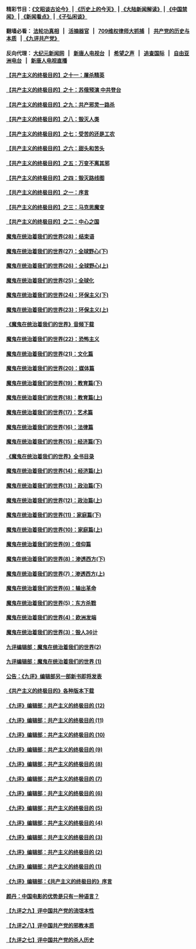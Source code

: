 #### 精彩节目：[《文昭谈古论今》](http://134.209.198.168/wenzhao) | [《历史上的今天》](http://134.209.198.168/today-in-history) | [《大陆新闻解读》](http://134.209.198.168/ntdtv-comedy) | [《中国禁闻》](http://134.209.198.168/ntdtv-news) | [《新闻看点》](http://134.209.198.168/news-insight) | [《子弘闲谈》](http://134.209.198.168/zihongxiantan/) 

  #### 翻墙必看： [法轮功真相](http://134.209.198.168:10000/videos/truth.html) &nbsp;&nbsp;|&nbsp;&nbsp; [活摘器官](http://134.209.198.168:10000/videos/res/Organs/) &nbsp;&nbsp;|&nbsp;&nbsp; [709维权律师大抓捕](http://134.209.198.168:10000/videos/709/) &nbsp;&nbsp;|&nbsp;&nbsp; [共产党的历史与本质](http://134.209.198.168:10000/videos/jiuping/) &nbsp;&nbsp;| [《九评共产党》](http://134.209.198.168:10000/videos/jiuping/) 

#### 反向代理： [大纪元新闻网](http://134.209.198.168:10080/) &nbsp;&nbsp;|&nbsp;&nbsp; [新唐人电视台](http://134.209.198.168:8000/) &nbsp;&nbsp;|&nbsp;&nbsp; [希望之声](http://134.209.198.168:8200/) &nbsp;&nbsp;|&nbsp;&nbsp; [追查国际](http://134.209.198.168:10010/) &nbsp;&nbsp;|&nbsp;&nbsp; [自由亚洲电台](http://134.209.198.168:9800/) &nbsp;&nbsp;|&nbsp;&nbsp; [新唐人电视直播](http://134.209.198.168/) 

#### [【共产主义的终极目的】之十一：屠杀精英](../pages/nsc422/n11118442.md?t=03192137) 

#### [【共产主义的终极目的】之十：苏俄预演 中共登台](../pages/nsc422/n11118424.md?t=03192137) 

#### [【共产主义的终极目的】之九：共产邪灵一路杀](../pages/nsc422/n11114139.md?t=03192137) 

#### [【共产主义的终极目的】之八：毁灭人类](../pages/nsc422/n11108503.md?t=03192137) 

#### [【共产主义的终极目的】之七：受苦的还是工农](../pages/nsc422/n11101809.md?t=03192137) 

#### [【共产主义的终极目的】之六：甜头和苦头](../pages/nsc422/n11096971.md?t=03192137) 

#### [【共产主义的终极目的】之五：万变不离其邪](../pages/nsc422/n11091285.md?t=03192137) 

#### [【共产主义的终极目的】之四：毁灭路线图](../pages/nsc422/n11086284.md?t=03192137) 

#### [【共产主义的终极目的】之一：序言](../pages/nsc422/n11086077.md?t=03192137) 

#### [【共产主义的终极目的】之三：马克思魔变](../pages/nsc422/n11061941.md?t=03192137) 

#### [【共产主义的终极目的】之二：中心之国](../pages/nsc422/n11047728.md?t=03192137) 

#### [魔鬼在统治着我们的世界(28)：结束语](../pages/nsc422/n10936246.md?t=03192137) 

#### [魔鬼在统治着我们的世界(27)：全球野心(下)](../pages/nsc422/n10928319.md?t=03192137) 

#### [魔鬼在统治着我们的世界(26)：全球野心(上)](../pages/nsc422/n10900318.md?t=03192137) 

#### [魔鬼在统治着我们的世界(25)：全球化](../pages/nsc422/n10788205.md?t=03192137) 

#### [魔鬼在统治着我们的世界(24)：环保主义(下)](../pages/nsc422/n10695307.md?t=03192137) 

#### [魔鬼在统治着我们的世界(23)：环保主义(上)](../pages/nsc422/n10688613.md?t=03192137) 

#### [《魔鬼在统治着我们的世界》音频下载](../pages/nsc422/n10635553.md?t=03192137) 

#### [魔鬼在统治着我们的世界(22)：恐怖主义](../pages/nsc422/n10614727.md?t=03192137) 

#### [魔鬼在统治着我们的世界(21)：文化篇](../pages/nsc422/n10597706.md?t=03192137) 

#### [魔鬼在统治着我们的世界(20)：媒体篇](../pages/nsc422/n10586579.md?t=03192137) 

#### [魔鬼在统治着我们的世界(19)：教育篇(下)](../pages/nsc422/n10564808.md?t=03192137) 

#### [魔鬼在统治着我们的世界(18)：教育篇(上)](../pages/nsc422/n10526970.md?t=03192137) 

#### [魔鬼在统治着我们的世界(17)：艺术篇](../pages/nsc422/n10499093.md?t=03192137) 

#### [魔鬼在统治着我们的世界(16)：法律篇](../pages/nsc422/n10485969.md?t=03192137) 

#### [魔鬼在统治着我们的世界(15)：经济篇(下)](../pages/nsc422/n10469975.md?t=03192137) 

#### [《魔鬼在统治着我们的世界》全书目录](../pages/nsc422/n10464261.md?t=03192137) 

#### [魔鬼在统治着我们的世界(14)：经济篇(上)](../pages/nsc422/n10457370.md?t=03192137) 

#### [魔鬼在统治着我们的世界(13)：政治篇(下)](../pages/nsc422/n10448270.md?t=03192137) 

#### [魔鬼在统治着我们的世界(12)：政治篇(上)](../pages/nsc422/n10444576.md?t=03192137) 

#### [魔鬼在统治着我们的世界(11)：家庭篇(下)](../pages/nsc422/n10440961.md?t=03192137) 

#### [魔鬼在统治着我们的世界(10)：家庭篇(上)](../pages/nsc422/n10435448.md?t=03192137) 

#### [魔鬼在统治着我们的世界(9)：信仰篇](../pages/nsc422/n10432159.md?t=03192137) 

#### [魔鬼在统治着我们的世界(8)：渗透西方(下)](../pages/nsc422/n10429603.md?t=03192137) 

#### [魔鬼在统治着我们的世界(7)：渗透西方(上)](../pages/nsc422/n10426013.md?t=03192137) 

#### [魔鬼在统治着我们的世界(6)：输出革命](../pages/nsc422/n10421536.md?t=03192137) 

#### [魔鬼在统治着我们的世界(5)：东方杀戮](../pages/nsc422/n10417707.md?t=03192137) 

#### [魔鬼在统治着我们的世界(4)：欧洲发端](../pages/nsc422/n10414890.md?t=03192137) 

#### [魔鬼在统治着我们的世界(3)：毁人36计](../pages/nsc422/n10411583.md?t=03192137) 

#### [九评编辑部：魔鬼在统治着我们的世界(2)](../pages/nsc422/n10410036.md?t=03192137) 

#### [九评编辑部：魔鬼在统治着我们的世界 (1)](../pages/nsc422/n10406825.md?t=03192137) 

#### [公告：《九评》编辑部另一部新书即将发表](../pages/nsc422/n10405104.md?t=03192137) 

#### [《共产主义的终极目的》各种版本下载](../pages/nsc422/n10022138.md?t=03192137) 

#### [《九评》编辑部：共产主义的终极目的 (12)](../pages/nsc422/n9933272.md?t=03192137) 

#### [《九评》编辑部：共产主义的终极目的 (11)](../pages/nsc422/n9924973.md?t=03192137) 

#### [《九评》编辑部：共产主义的终极目的 (10)](../pages/nsc422/n9920883.md?t=03192137) 

#### [《九评》编辑部：共产主义的终极目的 (9)](../pages/nsc422/n9916363.md?t=03192137) 

#### [《九评》编辑部：共产主义的终极目的 (8)](../pages/nsc422/n9912488.md?t=03192137) 

#### [《九评》编辑部：共产主义的终极目的 (7)](../pages/nsc422/n9901176.md?t=03192137) 

#### [《九评》编辑部：共产主义的终极目的 (6)](../pages/nsc422/n9899359.md?t=03192137) 

#### [《九评》编辑部：共产主义的终极目的 (5)](../pages/nsc422/n9893174.md?t=03192137) 

#### [《九评》编辑部：共产主义的终极目的 (4)](../pages/nsc422/n9891246.md?t=03192137) 

#### [《九评》编辑部：共产主义的终极目的 (3)](../pages/nsc422/n9879879.md?t=03192137) 

#### [《九评》编辑部：共产主义的终极目的 (2)](../pages/nsc422/n9876205.md?t=03192137) 

#### [《九评》编辑部：共产主义的终极目的 (1)](../pages/nsc422/n9865857.md?t=03192137) 

#### [《九评》编辑部：《共产主义的终极目的》序言](../pages/nsc422/n9862666.md?t=03192137) 

#### [颜丹：中国电影的优势是只有一种语言？](../pages/nsc422/n9583062.md?t=03192137) 

#### [【九评之九】评中国共产党的流氓本性](../pages/nsc422/n737542.md?t=03192137) 

#### [【九评之八】评中国共产党的邪教本质](../pages/nsc422/n735942.md?t=03192137) 

#### [【九评之七】评中国共产党的杀人历史](../pages/nsc422/n733806.md?t=03192137) 

